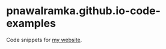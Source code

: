 # pnawalramka.github.io-code-examples

Code snippets for [my website](https://pnawalramka.github.io).
